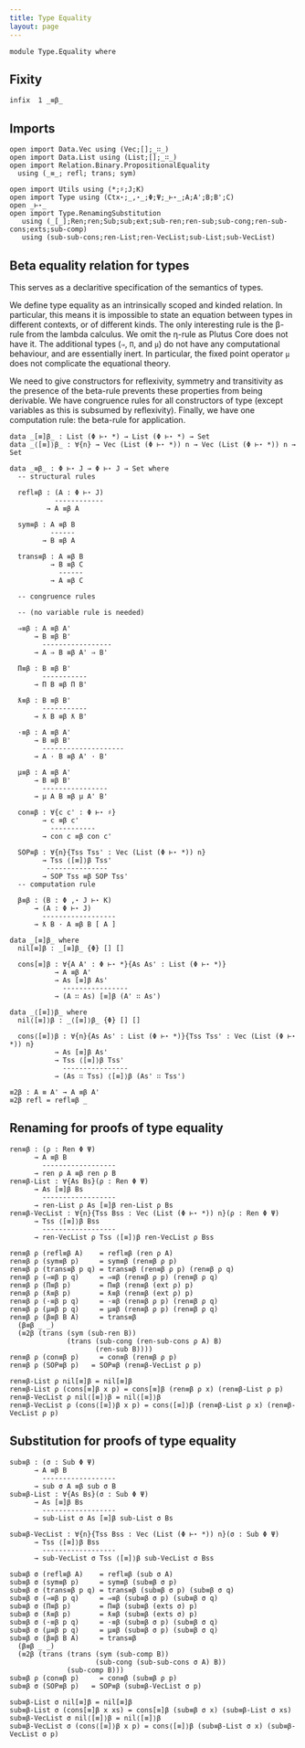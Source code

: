 ```yaml
---
title: Type Equality
layout: page
---
```


```
module Type.Equality where
```

## Fixity

```
infix  1 _≡β_
```

## Imports

```
open import Data.Vec using (Vec;[];_∷_)
open import Data.List using (List;[];_∷_)
open import Relation.Binary.PropositionalEquality
  using (_≡_; refl; trans; sym)

open import Utils using (*;♯;J;K)
open import Type using (Ctx⋆;_,⋆_;Φ;Ψ;_⊢⋆_;A;A';B;B';C)
open _⊢⋆_
open import Type.RenamingSubstitution
   using (_[_];Ren;ren;Sub;sub;ext;sub-ren;ren-sub;sub-cong;ren-sub-cons;exts;sub-comp)
   using (sub-sub-cons;ren-List;ren-VecList;sub-List;sub-VecList)
```

## Beta equality relation for types

This serves as a declaritive specification of the semantics of types.

We define type equality as an intrinsically scoped and kinded relation. In particular,
this means it is impossible to state an equation between types in different contexts, or of
different kinds. The only interesting rule is the β-rule from the lambda calculus. We omit
the η-rule as Plutus Core does not have it. The additional
types (`⇒`, `Π`, and `µ`) do not have any computational behaviour, and are essentially inert.
In particular, the fixed point operator `µ` does not complicate the equational theory.

We need to give constructors for reflexivity, symmetry and
transitivity as the presence of the beta-rule prevents these
properties from being derivable. We have congruence rules for all
constructors of type (except variables as this is subsumed by
reflexivity). Finally, we have one computation rule: the beta-rule for
application.

```
data _[≡]β_ : List (Φ ⊢⋆ *) → List (Φ ⊢⋆ *) → Set
data _⟨[≡]⟩β_ : ∀{n} → Vec (List (Φ ⊢⋆ *)) n → Vec (List (Φ ⊢⋆ *)) n → Set

data _≡β_ : Φ ⊢⋆ J → Φ ⊢⋆ J → Set where
  -- structural rules

  refl≡β : (A : Φ ⊢⋆ J)
           ------------
         → A ≡β A

  sym≡β : A ≡β B
          ------
        → B ≡β A

  trans≡β : A ≡β B
          → B ≡β C
            ------
          → A ≡β C

  -- congruence rules

  -- (no variable rule is needed)

  ⇒≡β : A ≡β A'
      → B ≡β B'
        -----------------
      → A ⇒ B ≡β A' ⇒ B'

  Π≡β : B ≡β B'
        -----------
      → Π B ≡β Π B'

  ƛ≡β : B ≡β B'
        -----------
      → ƛ B ≡β ƛ B'

  ·≡β : A ≡β A'
      → B ≡β B'
        --------------------
      → A · B ≡β A' · B'

  μ≡β : A ≡β A'
      → B ≡β B'
        ----------------
      → μ A B ≡β μ A' B'

  con≡β : ∀{c c' : Φ ⊢⋆ ♯}
        → c ≡β c'
          -----------
        → con c ≡β con c'

  SOP≡β : ∀{n}{Tss Tss' : Vec (List (Φ ⊢⋆ *)) n}
        → Tss ⟨[≡]⟩β Tss'
         ---------------
        → SOP Tss ≡β SOP Tss'
  -- computation rule

  β≡β : (B : Φ ,⋆ J ⊢⋆ K)
      → (A : Φ ⊢⋆ J)
        ------------------
      → ƛ B · A ≡β B [ A ]

data _[≡]β_ where
  nil[≡]β : _[≡]β_ {Φ} [] []

  cons[≡]β : ∀{A A' : Φ ⊢⋆ *}{As As' : List (Φ ⊢⋆ *)}
           → A ≡β A'
           → As [≡]β As'
             ----------------
           → (A ∷ As) [≡]β (A' ∷ As')

data _⟨[≡]⟩β_ where
  nil⟨[≡]⟩β : _⟨[≡]⟩β_ {Φ} [] []

  cons⟨[≡]⟩β : ∀{n}{As As' : List (Φ ⊢⋆ *)}{Tss Tss' : Vec (List (Φ ⊢⋆ *)) n}
           → As [≡]β As'
           → Tss ⟨[≡]⟩β Tss'
             ----------------
           → (As ∷ Tss) ⟨[≡]⟩β (As' ∷ Tss')
```

```
≡2β : A ≡ A' → A ≡β A'
≡2β refl = refl≡β _
```

## Renaming for proofs of type equality

```
ren≡β : (ρ : Ren Φ Ψ)
      → A ≡β B
        ------------------
      → ren ρ A ≡β ren ρ B
ren≡β-List : ∀{As Bs}(ρ : Ren Φ Ψ)
      → As [≡]β Bs
        ------------------
      → ren-List ρ As [≡]β ren-List ρ Bs
ren≡β-VecList : ∀{n}{Tss Bss : Vec (List (Φ ⊢⋆ *)) n}(ρ : Ren Φ Ψ)
      → Tss ⟨[≡]⟩β Bss
        ------------------
      → ren-VecList ρ Tss ⟨[≡]⟩β ren-VecList ρ Bss

ren≡β ρ (refl≡β A)    = refl≡β (ren ρ A)
ren≡β ρ (sym≡β p)     = sym≡β (ren≡β ρ p)
ren≡β ρ (trans≡β p q) = trans≡β (ren≡β ρ p) (ren≡β ρ q)
ren≡β ρ (⇒≡β p q)     = ⇒≡β (ren≡β ρ p) (ren≡β ρ q)
ren≡β ρ (Π≡β p)       = Π≡β (ren≡β (ext ρ) p)
ren≡β ρ (ƛ≡β p)       = ƛ≡β (ren≡β (ext ρ) p)
ren≡β ρ (·≡β p q)     = ·≡β (ren≡β ρ p) (ren≡β ρ q)
ren≡β ρ (μ≡β p q)     = μ≡β (ren≡β ρ p) (ren≡β ρ q)
ren≡β ρ (β≡β B A)     = trans≡β
  (β≡β _ _)
  (≡2β (trans (sym (sub-ren B))
              (trans (sub-cong (ren-sub-cons ρ A) B)
                     (ren-sub B))))
ren≡β ρ (con≡β p)     = con≡β (ren≡β ρ p)
ren≡β ρ (SOP≡β p)   = SOP≡β (ren≡β-VecList ρ p)

ren≡β-List ρ nil[≡]β = nil[≡]β
ren≡β-List ρ (cons[≡]β x p) = cons[≡]β (ren≡β ρ x) (ren≡β-List ρ p)
ren≡β-VecList ρ nil⟨[≡]⟩β = nil⟨[≡]⟩β
ren≡β-VecList ρ (cons⟨[≡]⟩β x p) = cons⟨[≡]⟩β (ren≡β-List ρ x) (ren≡β-VecList ρ p)
```

## Substitution for proofs of type equality

```
sub≡β : (σ : Sub Φ Ψ)
      → A ≡β B
        ------------------
      → sub σ A ≡β sub σ B
sub≡β-List : ∀{As Bs}(σ : Sub Φ Ψ)
      → As [≡]β Bs
        ------------------
      → sub-List σ As [≡]β sub-List σ Bs

sub≡β-VecList : ∀{n}{Tss Bss : Vec (List (Φ ⊢⋆ *)) n}(σ : Sub Φ Ψ)
      → Tss ⟨[≡]⟩β Bss
        ------------------
      → sub-VecList σ Tss ⟨[≡]⟩β sub-VecList σ Bss

sub≡β σ (refl≡β A)    = refl≡β (sub σ A)
sub≡β σ (sym≡β p)     = sym≡β (sub≡β σ p)
sub≡β σ (trans≡β p q) = trans≡β (sub≡β σ p) (sub≡β σ q)
sub≡β σ (⇒≡β p q)     = ⇒≡β (sub≡β σ p) (sub≡β σ q)
sub≡β σ (Π≡β p)       = Π≡β (sub≡β (exts σ) p)
sub≡β σ (ƛ≡β p)       = ƛ≡β (sub≡β (exts σ) p)
sub≡β σ (·≡β p q)     = ·≡β (sub≡β σ p) (sub≡β σ q)
sub≡β σ (μ≡β p q)     = μ≡β (sub≡β σ p) (sub≡β σ q)
sub≡β σ (β≡β B A)     = trans≡β
  (β≡β _ _)
  (≡2β (trans (trans (sym (sub-comp B))
                     (sub-cong (sub-sub-cons σ A) B))
              (sub-comp B)))
sub≡β ρ (con≡β p)     = con≡β (sub≡β ρ p)
sub≡β σ (SOP≡β p)   = SOP≡β (sub≡β-VecList σ p)

sub≡β-List σ nil[≡]β = nil[≡]β
sub≡β-List σ (cons[≡]β x xs) = cons[≡]β (sub≡β σ x) (sub≡β-List σ xs)
sub≡β-VecList σ nil⟨[≡]⟩β = nil⟨[≡]⟩β
sub≡β-VecList σ (cons⟨[≡]⟩β x p) = cons⟨[≡]⟩β (sub≡β-List σ x) (sub≡β-VecList σ p)
```

